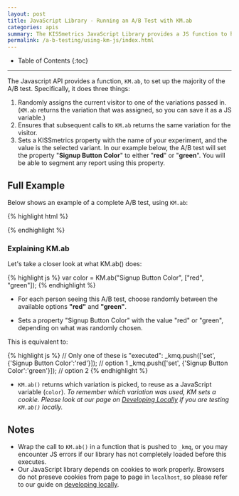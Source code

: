 ```yaml
---
layout: post
title: JavaScript Library - Running an A/B Test with KM.ab
categories: apis
summary: The KISSmetrics JavaScript Library provides a JS function to help you set up the A/B test. It does the three things every A/B test needs, all in one fell swoop. However, it requires you to edit some JavaScript on your site, though. Read here for some examples.
permalink: /a-b-testing/using-km-js/index.html
---
```

* Table of Contents
{:toc}
* * *

The Javascript API provides a function, `KM.ab`, to set up the majority of the A/B test. Specifically, it does three things:

1. Randomly assigns the current visitor to one of the variations passed in. (`KM.ab` returns the variation that was assigned, so you can save it as a JS variable.)
2. Ensures that subsequent calls to `KM.ab` returns the same variation for the visitor.
3. Sets a KISSmetrics property with the name of your experiment, and the value is the selected variant. In our example below, the A/B test will set the property "**Signup Button Color**" to either "**red**" or "**green**". You will be able to segment any report using this property.

## Full Example

Below shows an example of a complete A/B test, using `KM.ab`:

{% highlight html %}
<!--
  Here is our signup button. Notice that it is hidden by
  setting the style to "display: none". Also notice that
  it is by default using the "green" image.
-->
<img src="/images/green.png" id="signup_button" style="display: none"/>

<script type="text/javascript">
  // If for some reason KISSmetrics doesn't load or there is an error we'll just show the default green button after 1.5s
  var abTimeout1 = setTimeout(function(){
    document.getElementById("signup_button").style.display = '';
  }, 1500);

  // Now we need to add some Javascript code to run our A/B test.
  // Using _kmq.push to call our setup function ensures that it is only called once KM is loaded.
  _kmq.push(function(){
    // Set up the experiment (this is the meat and potatoes)
    var color = KM.ab("Signup Button Color", ["red", "green"]);

    // Set the button color
    var button = document.getElementById("signup_button");
    button.src = "/images/"+color+".png"; // Set the button color
    button.style.display = ''; // Show the button

    // Clear the timeout, since this worked fine
    clearTimeout(abTimeout1);
  });

  // Record when someone clicks on the button
  _kmq.push(["trackClick", "signup_button", "Clicked Signup"])
</script>
{% endhighlight %}

### Explaining KM.ab

Let's take a closer look at what KM.ab() does:

{% highlight js %}
var color = KM.ab("Signup Button Color", ["red", "green"]);
{% endhighlight %}

* For each person seeing this A/B test, choose randomly between the available options **"red"** and **"green"**.

* Sets a property "Signup Button Color" with the value "red" or "green", depending on what was randomly chosen.

This is equivalent to:

{% highlight js %}
// Only one of these is "executed":
_kmq.push(['set', {'Signup Button Color':'red'}]);   // option 1
_kmq.push(['set', {'Signup Button Color':'green'}]); // option 2
{% endhighlight %}

* `KM.ab()` returns which variation is picked, to reuse as a JavaScript variable (`color`). *To remember which variation was used, KM sets a cookie. Please look at our page on [Developing Locally][local] if you are testing `KM.ab()` locally.*

## Notes

* Wrap the call to `KM.ab()` in a function that is pushed to `_kmq`, or you may encounter JS errors if our library has not completely loaded before this executes.
* Our JavaScript library depends on cookies to work properly. Browsers do not preseve cookies from page to page in `localhost`, so please refer to our guide on [developing locally][local].

[local]: /advanced/local-development